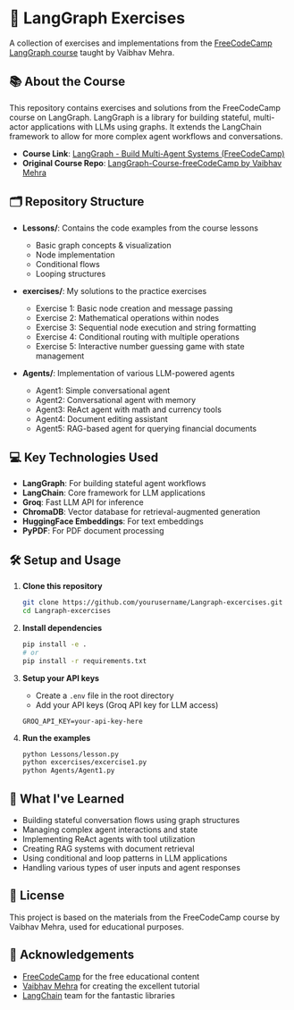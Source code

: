 # 🚀 LangGraph Exercises

A collection of exercises and implementations from the [FreeCodeCamp LangGraph course](https://www.youtube.com/watch?v=jGg_1h0qzaM) taught by Vaibhav Mehra.


## 📚 About the Course

This repository contains exercises and solutions from the FreeCodeCamp course on LangGraph. LangGraph is a library for building stateful, multi-actor applications with LLMs using graphs. It extends the LangChain framework to allow for more complex agent workflows and conversations.

- **Course Link**: [LangGraph - Build Multi-Agent Systems (FreeCodeCamp)](https://www.youtube.com/watch?v=jGg_1h0qzaM)
- **Original Course Repo**: [LangGraph-Course-freeCodeCamp by Vaibhav Mehra](https://github.com/iamvaibhavmehra/LangGraph-Course-freeCodeCamp)

## 🗂️ Repository Structure

- **Lessons/**: Contains the code examples from the course lessons
  - Basic graph concepts & visualization
  - Node implementation
  - Conditional flows
  - Looping structures

- **exercises/**: My solutions to the practice exercises
  - Exercise 1: Basic node creation and message passing
  - Exercise 2: Mathematical operations within nodes
  - Exercise 3: Sequential node execution and string formatting
  - Exercise 4: Conditional routing with multiple operations
  - Exercise 5: Interactive number guessing game with state management

- **Agents/**: Implementation of various LLM-powered agents
  - Agent1: Simple conversational agent
  - Agent2: Conversational agent with memory
  - Agent3: ReAct agent with math and currency tools
  - Agent4: Document editing assistant
  - Agent5: RAG-based agent for querying financial documents

## 💻 Key Technologies Used

- **LangGraph**: For building stateful agent workflows
- **LangChain**: Core framework for LLM applications
- **Groq**: Fast LLM API for inference
- **ChromaDB**: Vector database for retrieval-augmented generation
- **HuggingFace Embeddings**: For text embeddings
- **PyPDF**: For PDF document processing

## 🛠️ Setup and Usage

1. **Clone this repository**
   ```bash
   git clone https://github.com/yourusername/Langraph-excercises.git
   cd Langraph-excercises
   ```

2. **Install dependencies**
   ```bash
   pip install -e .
   # or
   pip install -r requirements.txt
   ```

3. **Setup your API keys**
   - Create a `.env` file in the root directory
   - Add your API keys (Groq API key for LLM access)
   ```
   GROQ_API_KEY=your-api-key-here
   ```

4. **Run the examples**
   ```bash
   python Lessons/lesson.py
   python excercises/excercise1.py
   python Agents/Agent1.py
   ```

## 🌟 What I've Learned

- Building stateful conversation flows using graph structures
- Managing complex agent interactions and state
- Implementing ReAct agents with tool utilization
- Creating RAG systems with document retrieval
- Using conditional and loop patterns in LLM applications
- Handling various types of user inputs and agent responses

## 📝 License

This project is based on the materials from the FreeCodeCamp course by Vaibhav Mehra, used for educational purposes.

## 🙏 Acknowledgements

- [FreeCodeCamp](https://www.freecodecamp.org) for the free educational content
- [Vaibhav Mehra](https://github.com/iamvaibhavmehra) for creating the excellent tutorial
- [LangChain](https://github.com/langchain-ai) team for the fantastic libraries
